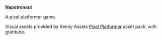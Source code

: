 **Napstronaut**

A pixel platformer game.

Visual assets provided by Kenny Assets [Pixel Platformer](https://kenney.nl/assets/pixel-platformer) asset pack, with gratitude. 